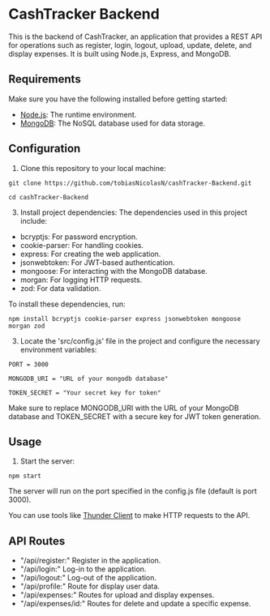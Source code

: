 # CashTracker Backend
This is the backend of CashTracker, an application that provides a REST API for operations such as register, login, logout, upload, update, delete, and display expenses. It is built using Node.js, Express, and MongoDB.

## Requirements
Make sure you have the following installed before getting started:

- [Node.js](https://nodejs.org/en): The runtime environment.
- [MongoDB](https://www.mongodb.com/): The NoSQL database used for data storage.

## Configuration

1. Clone this repository to your local machine:

  `git clone https://github.com/tobiasNicolasN/cashTracker-Backend.git`
  
  `cd cashTracker-Backend`

3. Install project dependencies:
The dependencies used in this project include:
- bcryptjs: For password encryption.
- cookie-parser: For handling cookies.
- express: For creating the web application.
- jsonwebtoken: For JWT-based authentication.
- mongoose: For interacting with the MongoDB database.
- morgan: For logging HTTP requests.
- zod: For data validation.

To install these dependencies, run:

  `npm install bcryptjs cookie-parser express jsonwebtoken mongoose morgan zod`

3. Locate the 'src/config.js' file in the project and configure the necessary environment variables:
   
  `PORT = 3000`

  `MONGODB_URI = "URL of your mongodb database"`

  `TOKEN_SECRET = "Your secret key for token"`

Make sure to replace MONGODB_URI with the URL of your MongoDB database and TOKEN_SECRET with a secure key for JWT token generation.

## Usage

1. Start the server:
  
  `npm start`

The server will run on the port specified in the config.js file (default is port 3000).

You can use tools like [Thunder Client](https://www.thunderclient.com/) to make HTTP requests to the API.

## API Routes

- "/api/register:" Register in the application.
- "/api/login:" Log-in to the application.
- "/api/logout:" Log-out of the application.
- "/api/profile:" Route for display user data.
- "/api/expenses:" Routes for upload and display expenses.
- "/api/expenses/id:" Routes for delete and update a specific expense.

